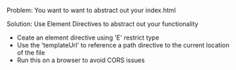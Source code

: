 Problem: You want to want to abstract out your index.html

Solution: Use Element Directives to abstract out your functionality

- Ceate an element directive using 'E' restrict type
- Use the 'templateUrl' to reference a path directive to the current location of the file
- Run this on a browser to avoid CORS issues


